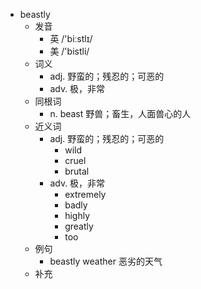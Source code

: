 - beastly
  - 发音
    - 英 /'biːstlɪ/
    - 美 /'bistli/
  - 词义
    - adj. 野蛮的；残忍的；可恶的
    - adv. 极，非常
  - 同根词
    - n. beast 野兽；畜生，人面兽心的人
  - 近义词
    - adj. 野蛮的；残忍的；可恶的
      - wild
      - cruel
      - brutal
    - adv. 极，非常
      - extremely
      - badly
      - highly
      - greatly
      - too
  - 例句
    - beastly weather 恶劣的天气
  - 补充